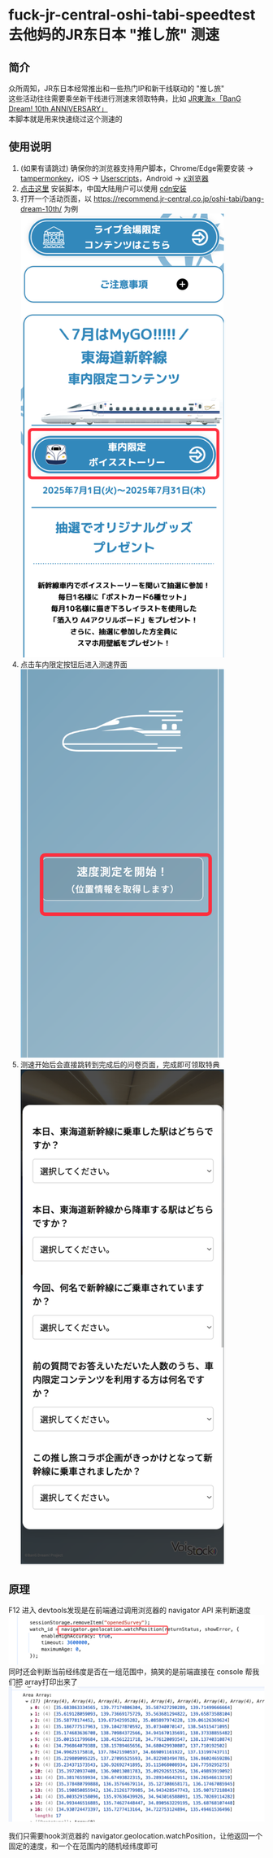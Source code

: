 # fuck-jr-central-oshi-tabi-speedtest 去他妈的JR东日本 "推し旅" 测速
## 简介
众所周知，JR东日本经常推出和一些热门IP和新干线联动的 "推し旅"  
这些活动往往需要乘坐新干线进行测速来领取特典，比如 [JR東海×「BanG Dream! 10th ANNIVERSARY」](https://recommend.jr-central.co.jp/oshi-tabi/bang-dream-10th/)  
本脚本就是用来快速绕过这个测速的
## 使用说明
1. (如果有请跳过) 确保你的浏览器支持用户脚本，Chrome/Edge需要安装 -> [tampermonkey](https://www.tampermonkey.net/)，iOS -> [Userscripts](https://apps.apple.com/cn/app/userscripts/id1463298887)，Android -> [x浏览器](https://www.xbext.com/index.html)
2. [点击这里](https://raw.githubusercontent.com/kiritoxkiriko/fuck-jr-central-oshi-tabi-speedtest/refs/heads/main/script.user.js) 安装脚本，中国大陆用户可以使用 [cdn安装](https://cdn.jsdelivr.net/gh/kiritoxkiriko/fuck-jr-central-oshi-tabi-speedtest@refs/heads/main/script.user.js)  
3. 打开一个活动页面，以 https://recommend.jr-central.co.jp/oshi-tabi/bang-dream-10th/ 为例  
    <img src="img/img_1.png" alt="img_1" width="400">
4. 点击车内限定按钮后进入测速界面  
   <img src="img/img_2.png" alt="img_2" width="400">
5. 测速开始后会直接跳转到完成后的问卷页面，完成即可领取特典  
   <img src="img/img_3.png" alt="img_3" width="400">

## 原理
F12 进入 devtools发现是在前端通过调用浏览器的 navigator API 来判断速度  
<img src="img/img_4.png" alt="img_4" width="600">  
同时还会判断当前经纬度是否在一组范围中，搞笑的是前端直接在 console 帮我们把 array打印出来了 
<img src="img/img_5.png" alt="img_5" width="600">  

我们只需要hook浏览器的 navigator.geolocation.watchPosition，让他返回一个固定的速度，和一个在范围内的随机经纬度即可



